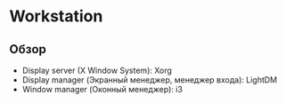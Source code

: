 # Workstation

## Обзор

- Display server (X Window System): Xorg
- Display manager (Экранный менеджер, менеджер входа): LightDM
- Window manager (Оконный менеджер): i3
